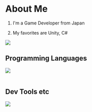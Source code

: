 # About Me

1. I'm a Game Developer from Japan

2. My favorites are Unity, C#

![](https://github-readme-stats.vercel.app/api/top-langs?username=manato-takahashi&show_icons=true&locale=en&layout=compact)

## Programming Languages

<img src="https://skillicons.dev/icons?i=c,cs,cpp,java,jquery,matlab,processing,html,css,js,php," /> <br /><br />

## Dev Tools etc

<img src="https://skillicons.dev/icons?i=unity,discord,git,github,vscode,powershell" /> <br /><br />
